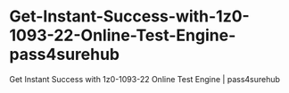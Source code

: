 # Get-Instant-Success-with-1z0-1093-22-Online-Test-Engine-pass4surehub
Get Instant Success with 1z0-1093-22 Online Test Engine | pass4surehub
